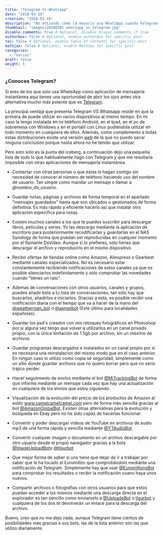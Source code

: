 ```yaml
---
title: "Telegram Vs Whatsapp"
date: "2018-03-18"
creation: "2018-03-18"
description: "No entiendo como la mayoría usa WhatsApp cuando Telegram ofrece más posibilidades."
thumbnail: "images/20180301_whatsapp_vs_telegram.jpg"
disable_comments: true # Optional, disable Disqus comments if true
authorbox: false # Optional, enable authorbox for specific post
toc: false # Optional, enable Table of Contents for specific post
mathjax: false # Optional, enable MathJax for specific post
categories:
  - "Varios"
draft: false
weight: 5
---
```

### ¿Conoces Telegram?

Si eres de los que solo usa WhatsApp como aplicación de mensajería instantánea aquí tienes una oportunidad de abrir los ojos antes otra alternativa mucho más potente que es [Telegram][1].

La principal ventaja que presenta Telegram VS Whatsapp reside en que la primera de puede utilizar en varios dispositivos al mismo tiempo. En mi caso la tengo instalada en mi teléfono Android, en el Ipad, en el pc de sobremesa con Windows y en el portatil con Linux pudiéndola utilizar en todo momento en cualquiera de ellos. Además, como complemento a todas estas distribuciones existe una versión [web][2] de la que no puedo sacar ninguna conclusión porque hasta ahora no he tenido que utilizar.

Pero esto sólo es la punta del iceberg, a continuación dejo una pequeña lista de todo lo que habitualmente hago con Telegram y que me resultaría imposible con otras aplicaciones de mensajería instantánea.


 * Contactar con otras personas o que estas lo hagan contigo sin necesidad de conocer el número de teléfono haciendo uso del nombre de usuario. Tan simple como mandar un mensaje o llamar a *@nombre_de_usuario*.

 * Guardar notas, páginas y archivos de forma temporal en el apartado "mensajes guardados" hasta que son ubicados o gestionados de forma definitiva. Es más rápido y eficiente hacerlo así que instalar otra aplicación específica para notas.

 * Existen muchos canales a los que te puedes suscribir para descargar libros, películas y series. Yo las descargo mediante la aplicación de escritorio para posteriormente recodificarlas y guardarlas en el NAS Synology de forma que puedan ser reproducidas en cualquier momento por el flamante DsVideo. Aunque si lo prefieres, sólo tienes que descargar el archivo y reproducirlo en el mismo dispositivo.

 * Recibir ofertas de tiendas online como Amazon, Aliexpress o Gearbest mediante canales especializados. No es necesario estar constantemente recibiendo notificaciones de estos canales ya que es posible silenciarlos indefinidamente y sólo comprobar las novedades cuando "tienes un rato".

 * Ademas de conversaciones con otros usuarios, canales y grupos, puedes añadir bots a tu lista de conversaciones, tan sólo hay que buscarlos, añadirlos e iniciarlos. Gracias a esto, es posible recibir una notificación diaria con el tiempo que va a hacer de la mano del [@weatherman_bot][3] o [@aemetbot][4] (Este último para localidades españolas).

 * Guardar los psd's creados con mis retoques fotográficos en Photoshop por si alguna vez tengo que volver a utilizarlos en un canal privado propio, con la única limitación de 1.5gb por archivo, sin un máximo de archivos.

 * Guardar programas descargados e instalados en un canal propio por si es necesaria una reinstalacion del mismo modo que en el caso anterior. En ningún caso lo utilizo como copia se seguridad, simplemente como un sitio donde guardar archivos que no quiero borrar pero que no sería trájico perder.

 * Hacer seguimiento de envíos mediante el bot [@MiTrackingBot][5] de forma que informa mediante un mensaje cada vez que hay una actualización en cualquiera de los envíos que estoy siguiendo.

 * Visualización de la evolución del precio de los productos de Amazon al estilo www.camelcamelcamel.com pero de forma más sencilla gracias al bot [@AmazonGlobalBot][6]. Existen otras alternativas para la evolución y búsqueda en Ebay pero no he sido capaz de hacerlas funcionar.

 * Convertir y poder descargar videos de YouTube en archivos de audio mp3 de una forma rápida y sencilla mediante [@YTAudioBot][7].

 * Convertir cualquier imagen o documento en un archivo descargable por otro usuario desde el propio navegador gracias a la bots [@ImageUploadBot][8]y [@tlgurbot][9]

 * Que mejor forma de saber si uno tiene que dejar de ir a trabajar por saber que le ha tocado el Euromillón que comprobándolo mediante una notificación de Telegram. Simplemente hay que usar [@EuromillionsBot][10] para comprobar los resultados o recibir la notificación cuano haya unos nuevos.

 * Compartir archivos o fotografias con otros usuarios para que estos puedan acceder a los mismos mediante una descarga directa en el explorador es tan sencillo como enviarselo a [@UploadsBot][11] o [tlgurbot][9] y cualquiera de los dos te devolverán un enlace para la descarga del archivo.

Bueno, creo que no me dejo nada, aunque Telegram tiene cientos de posibilidades más gracias a sus bots, las de la lista anterior son las que utilizo diariamente.

 [1]: https://www.telegram.org/
 [2]: https://web.telegram.org/#/login
 [3]: https://telegram.me/weatherman_bot
 [4]: https://telegram.me/aemetbot
 [5]: https://telegram.me/MiTrackingBot
 [6]: https://telegram.me/amazonglobalbot
 [7]: https://telegram.me/ytaudiobot
 [8]: https://telegram.me/imageuploadbot
 [9]: https://telegram.me/tlgurbot
 [10]: https://telegram.me/euromillionsbot
 [11]: https://telegram.me/uploadsbot
